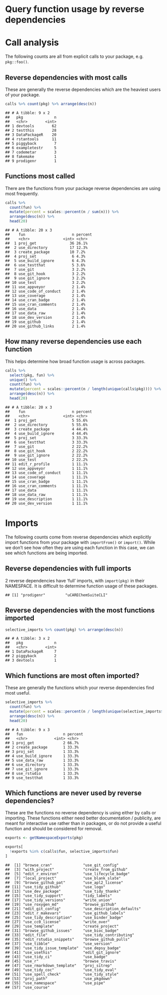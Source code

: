 Query function usage by reverse dependencies
================

# Call analysis

The following counts are all from explicit calls to your package, e.g.
`pkg::foo()`.

## Reverse dependencies with most calls

These are generally the reverse dependencies which are the heaviest
users of your package.

``` r
calls %>% count(pkg) %>% arrange(desc(n))
```

    ## # A tibble: 9 x 2
    ##   pkg              n
    ##   <chr>        <int>
    ## 1 devtools        62
    ## 2 testthis        28
    ## 3 DataPackageR    20
    ## 4 rstantools      11
    ## 5 piggyback        7
    ## 6 exampletestr     5
    ## 7 codemetar        3
    ## 8 fakemake         1
    ## 9 prodigenr        1

## Functions most called

There are the functions from your package reverse dependencies are using
most frequently.

``` r
calls %>% 
  count(fun) %>% 
  mutate(percent = scales::percent(n / sum(n))) %>%
  arrange(desc(n)) %>% 
  head(20)
```

    ## # A tibble: 20 x 3
    ##    fun                     n percent
    ##    <chr>               <int> <chr>  
    ##  1 proj_get               36 26.1%  
    ##  2 use_directory          17 12.3%  
    ##  3 create_package         10 7.2%   
    ##  4 proj_set                6 4.3%   
    ##  5 use_build_ignore        6 4.3%   
    ##  6 use_testthat            5 3.6%   
    ##  7 use_git                 3 2.2%   
    ##  8 use_git_hook            3 2.2%   
    ##  9 use_git_ignore          3 2.2%   
    ## 10 use_test                3 2.2%   
    ## 11 use_appveyor            2 1.4%   
    ## 12 use_code_of_conduct     2 1.4%   
    ## 13 use_coverage            2 1.4%   
    ## 14 use_cran_badge          2 1.4%   
    ## 15 use_cran_comments       2 1.4%   
    ## 16 use_data                2 1.4%   
    ## 17 use_data_raw            2 1.4%   
    ## 18 use_dev_version         2 1.4%   
    ## 19 use_github              2 1.4%   
    ## 20 use_github_links        2 1.4%

## How many reverse dependencies use each function

This helps determine how broad function usage is across packages.

``` r
calls %>%
  select(pkg, fun) %>%
  unique() %>%
  count(fun) %>%
  mutate(percent = scales::percent(n / length(unique(calls$pkg)))) %>%
  arrange(desc(n)) %>%
  head(20)
```

    ## # A tibble: 20 x 3
    ##    fun                     n percent
    ##    <chr>               <int> <chr>  
    ##  1 proj_get                5 55.6%  
    ##  2 use_directory           5 55.6%  
    ##  3 create_package          4 44.4%  
    ##  4 use_build_ignore        4 44.4%  
    ##  5 proj_set                3 33.3%  
    ##  6 use_testthat            3 33.3%  
    ##  7 use_git                 2 22.2%  
    ##  8 use_git_hook            2 22.2%  
    ##  9 use_git_ignore          2 22.2%  
    ## 10 use_test                2 22.2%  
    ## 11 edit_r_profile          1 11.1%  
    ## 12 use_appveyor            1 11.1%  
    ## 13 use_code_of_conduct     1 11.1%  
    ## 14 use_coverage            1 11.1%  
    ## 15 use_cran_badge          1 11.1%  
    ## 16 use_cran_comments       1 11.1%  
    ## 17 use_data                1 11.1%  
    ## 18 use_data_raw            1 11.1%  
    ## 19 use_description         1 11.1%  
    ## 20 use_dev_version         1 11.1%

# Imports

The following counts come from reverse dependencies which explicitly
import functions from your package with `importFrom()` or `import()`.
While we don’t see how often they are using each function in this case,
we can see which functions are being imported.

## Reverse dependencies with full imports

2 reverse dependencies have ‘full’ imports, with `import(pkg)` in their
NAMESPACE. It is difficult to determine function usage of these
packages.

    ## [1] "prodigenr"         "uCAREChemSuiteCLI"

## Reverse dependencies with the most functions imported

``` r
selective_imports %>% count(pkg) %>% arrange(desc(n))
```

    ## # A tibble: 3 x 2
    ##   pkg              n
    ##   <chr>        <int>
    ## 1 DataPackageR     7
    ## 2 piggyback        2
    ## 3 devtools         1

## Which functions are most often imported?

These are generally the functions which your reverse dependencies find
most useful.

``` r
selective_imports %>%
  count(fun) %>%
  mutate(percent = scales::percent(n / length(unique(selective_imports$pkg)))) %>%
  arrange(desc(n)) %>%
  head(20)
```

    ## # A tibble: 9 x 3
    ##   fun                  n percent
    ##   <chr>            <int> <chr>  
    ## 1 proj_get             2 66.7%  
    ## 2 create_package       1 33.3%  
    ## 3 proj_set             1 33.3%  
    ## 4 use_build_ignore     1 33.3%  
    ## 5 use_data_raw         1 33.3%  
    ## 6 use_directory        1 33.3%  
    ## 7 use_git_ignore       1 33.3%  
    ## 8 use_rstudio          1 33.3%  
    ## 9 use_testthat         1 33.3%

## Which functions are never used by reverse dependencies?

These are the functions no reverse dependency is using either by calls
or importing. These functions either need better documentation /
publicity, are meant for interactive use rather than in packages, or do
not provide a useful function and should be considered for removal.

``` r
exports <- getNamespaceExports(pkg)

exports[
  !exports %in% c(calls$fun, selective_imports$fun)
]
```

    ##  [1] "browse_cran"              "use_git_config"          
    ##  [3] "with_project"             "create_from_github"      
    ##  [5] "edit_r_environ"           "use_lifecycle_badge"     
    ##  [7] "local_project"            "use_blank_slate"         
    ##  [9] "browse_github_pat"        "use_apl2_license"        
    ## [11] "use_tidy_github"          "use_logo"                
    ## [13] "use_dev_package"          "use_tidy_thanks"         
    ## [15] "use_tidy_support"         "tidy_labels"             
    ## [17] "use_tidy_versions"        "write_union"             
    ## [19] "use_roxygen_md"           "browse_github"           
    ## [21] "edit_git_config"          "use_description_defaults"
    ## [23] "edit_r_makevars"          "use_github_labels"       
    ## [25] "use_tidy_description"     "use_binder_badge"        
    ## [27] "use_cc0_license"          "write_over"              
    ## [29] "use_template"             "create_project"          
    ## [31] "browse_github_issues"     "use_bioc_badge"          
    ## [33] "edit_file"                "use_tidy_contributing"   
    ## [35] "edit_rstudio_snippets"    "browse_github_pulls"     
    ## [37] "use_tibble"               "use_version"             
    ## [39] "use_tidy_issue_template"  "use_depsy_badge"         
    ## [41] "use_usethis"              "edit_git_ignore"         
    ## [43] "use_tidy_ci"              "use_badge"               
    ## [45] "use_r"                    "browse_travis"           
    ## [47] "use_rmarkdown_template"   "proj_sitrep"             
    ## [49] "use_tidy_coc"             "use_tidy_eval"           
    ## [51] "use_spell_check"          "use_tidy_style"          
    ## [53] "proj_path"                "use_pkgdown"             
    ## [55] "use_namespace"            "use_pipe"                
    ## [57] "use_course"
